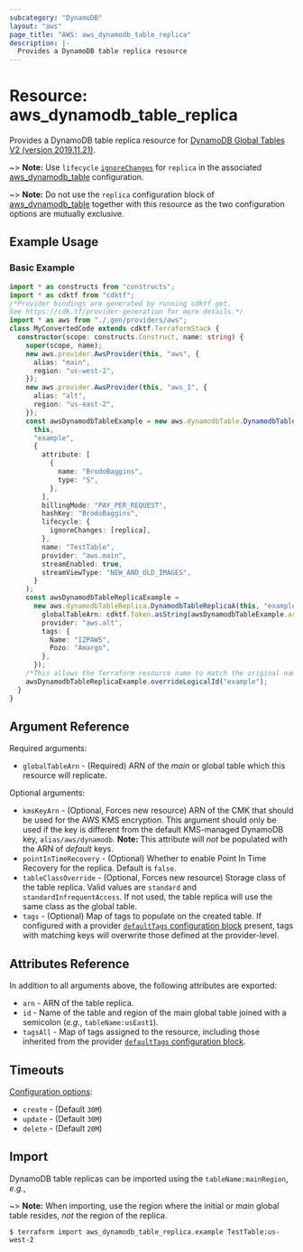 ```yaml
---
subcategory: "DynamoDB"
layout: "aws"
page_title: "AWS: aws_dynamodb_table_replica"
description: |-
  Provides a DynamoDB table replica resource
---
```


# Resource: aws_dynamodb_table_replica

Provides a DynamoDB table replica resource for [DynamoDB Global Tables V2 (version 2019.11.21)](https://docs.aws.amazon.com/amazondynamodb/latest/developerguide/globaltables.V2.html).

~> **Note:** Use `lifecycle` [`ignoreChanges`](https://www.terraform.io/docs/configuration/meta-arguments/lifecycle.html#ignore_changes) for `replica` in the associated [aws_dynamodb_table](/docs/providers/aws/r/dynamodb_table.html) configuration.

~> **Note:** Do not use the `replica` configuration block of [aws_dynamodb_table](/docs/providers/aws/r/dynamodb_table.html) together with this resource as the two configuration options are mutually exclusive.

## Example Usage

### Basic Example

```typescript
import * as constructs from "constructs";
import * as cdktf from "cdktf";
/*Provider bindings are generated by running cdktf get.
See https://cdk.tf/provider-generation for more details.*/
import * as aws from "./.gen/providers/aws";
class MyConvertedCode extends cdktf.TerraformStack {
  constructor(scope: constructs.Construct, name: string) {
    super(scope, name);
    new aws.provider.AwsProvider(this, "aws", {
      alias: "main",
      region: "us-west-2",
    });
    new aws.provider.AwsProvider(this, "aws_1", {
      alias: "alt",
      region: "us-east-2",
    });
    const awsDynamodbTableExample = new aws.dynamodbTable.DynamodbTable(
      this,
      "example",
      {
        attribute: [
          {
            name: "BrodoBaggins",
            type: "S",
          },
        ],
        billingMode: "PAY_PER_REQUEST",
        hashKey: "BrodoBaggins",
        lifecycle: {
          ignoreChanges: [replica],
        },
        name: "TestTable",
        provider: "aws.main",
        streamEnabled: true,
        streamViewType: "NEW_AND_OLD_IMAGES",
      }
    );
    const awsDynamodbTableReplicaExample =
      new aws.dynamodbTableReplica.DynamodbTableReplicaA(this, "example_3", {
        globalTableArn: cdktf.Token.asString(awsDynamodbTableExample.arn),
        provider: "aws.alt",
        tags: {
          Name: "IZPAWS",
          Pozo: "Amargo",
        },
      });
    /*This allows the Terraform resource name to match the original name. You can remove the call if you don't need them to match.*/
    awsDynamodbTableReplicaExample.overrideLogicalId("example");
  }
}

```

## Argument Reference

Required arguments:

* `globalTableArn` - (Required) ARN of the _main_ or global table which this resource will replicate.

Optional arguments:

* `kmsKeyArn` - (Optional, Forces new resource) ARN of the CMK that should be used for the AWS KMS encryption. This argument should only be used if the key is different from the default KMS-managed DynamoDB key, `alias/aws/dynamodb`. **Note:** This attribute will _not_ be populated with the ARN of _default_ keys.
* `pointInTimeRecovery` - (Optional) Whether to enable Point In Time Recovery for the replica. Default is `false`.
* `tableClassOverride` - (Optional, Forces new resource) Storage class of the table replica. Valid values are `standard` and `standardInfrequentAccess`. If not used, the table replica will use the same class as the global table.
* `tags` - (Optional) Map of tags to populate on the created table. If configured with a provider [`defaultTags` configuration block](https://registry.terraform.io/providers/hashicorp/aws/latest/docs#default_tags-configuration-block) present, tags with matching keys will overwrite those defined at the provider-level.

## Attributes Reference

In addition to all arguments above, the following attributes are exported:

* `arn` - ARN of the table replica.
* `id` - Name of the table and region of the main global table joined with a semicolon (_e.g._, `tableName:usEast1`).
* `tagsAll` - Map of tags assigned to the resource, including those inherited from the provider [`defaultTags` configuration block](https://registry.terraform.io/providers/hashicorp/aws/latest/docs#default_tags-configuration-block).

## Timeouts

[Configuration options](https://developer.hashicorp.com/terraform/language/resources/syntax#operation-timeouts):

* `create` - (Default `30M`)
* `update` - (Default `30M`)
* `delete` - (Default `20M`)

## Import

DynamoDB table replicas can be imported using the `tableName:mainRegion`, _e.g._,

~> **Note:** When importing, use the region where the initial or _main_ global table resides, _not_ the region of the replica.

```
$ terraform import aws_dynamodb_table_replica.example TestTable:us-west-2
```

<!-- cache-key: cdktf-0.17.0-pre.15 input-85c54822690613c38ea9a896101c011161bfe6a561eeee48d30827394fb5da0e -->